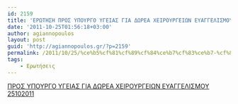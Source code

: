 ```yaml
---
id: 2159
title: 'ΕΡΩΤΗΣΗ ΠΡΟΣ ΥΠΟΥΡΓΟ ΥΓΕΙΑΣ ΓΙΑ ΔΩΡΕΑ ΧΕΙΡΟΥΡΓΕΙΩΝ ΕΥΑΓΓΕΛΙΣΜΟΥ 25-10-2011'
date: '2011-10-25T01:56:18+03:00'
author: agiannopoulos
layout: post
guid: 'http://agiannopoulos.gr/?p=2159'
permalink: /2011/10/25/%ce%b5%cf%81%cf%89%cf%84%ce%b7%cf%83%ce%b7-%cf%80%cf%81%ce%bf%cf%83-%cf%85%cf%80%ce%bf%cf%85%cf%81%ce%b3%ce%bf-%cf%85%ce%b3%ce%b5%ce%b9%ce%b1%cf%83-%ce%b3%ce%b9%ce%b1-%ce%b4%cf%89%cf%81%ce%b5%ce%b1/
tags:
    - Ερωτήσεις
---
```


[ΠΡΟΣ ΥΠΟΥΡΓΟ ΥΓΕΙΑΣ ΓΙΑ ΔΩΡΕΑ ΧΕΙΡΟΥΡΓΕΙΩΝ ΕΥΑΓΓΕΛΙΣΜΟΥ 25102011](/wp-content/uploads/2012/04/cf80cf81cebfcf83-cf85cf80cebfcf85cf81ceb3cebf-cf85ceb3ceb5ceb9ceb1cf83-ceb3ceb9ceb1-ceb4cf89cf81ceb5ceb1-cf87ceb5ceb9cf81cebfcf85cf81.doc)